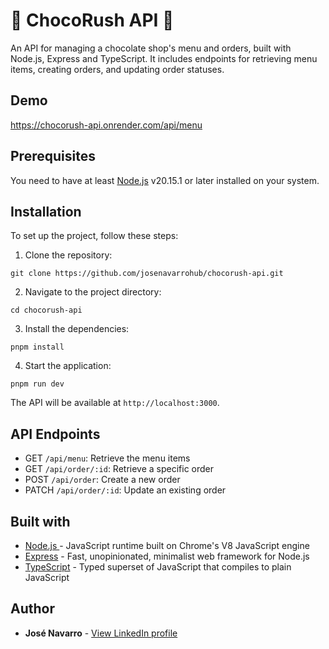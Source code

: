 # 🍫 ChocoRush API 🍫

An API for managing a chocolate shop's menu and orders, built with Node.js, Express and TypeScript. It includes endpoints for retrieving menu items, creating orders, and updating order statuses.

## Demo
https://chocorush-api.onrender.com/api/menu

## Prerequisites

You need to have at least [Node.js](https://nodejs.org/en/) v20.15.1 or later installed on your system.

## Installation

To set up the project, follow these steps:

1. Clone the repository:
```
git clone https://github.com/josenavarrohub/chocorush-api.git
```

2. Navigate to the project directory:
```
cd chocorush-api
```

3. Install the dependencies:
```
pnpm install
```

4. Start the application:
```
pnpm run dev
```

The API will be available at `http://localhost:3000`.

## API Endpoints

- GET `/api/menu`: Retrieve the menu items
- GET `/api/order/:id`: Retrieve a specific order
- POST `/api/order`: Create a new order
- PATCH `/api/order/:id`: Update an existing order

## Built with
* [Node.js ](https://nodejs.org/) - JavaScript runtime built on Chrome's V8 JavaScript engine
* [Express](https://expressjs.com/) - Fast, unopinionated, minimalist web framework for Node.js
* [TypeScript](https://www.typescriptlang.org/) - Typed superset of JavaScript that compiles to plain JavaScript

## Author

* **José Navarro** - [View LinkedIn profile](https://www.linkedin.com/in/josenavarroortiz/)
